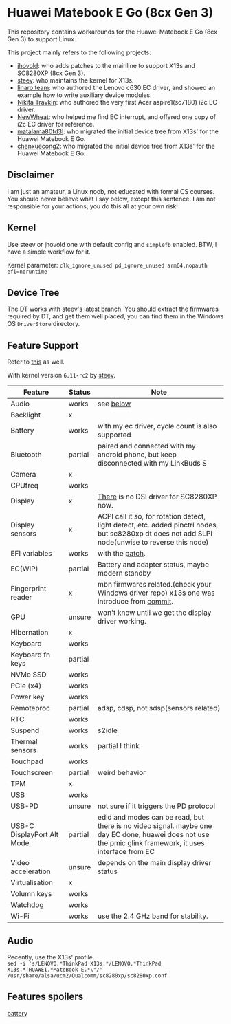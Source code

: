 # Huawei Matebook E Go (8cx Gen 3)

This repository contains workarounds for the Huawei Matebook E Go (8cx Gen 3) to support Linux.

This project mainly refers to the following projects:
* [jhovold](https://github.com/jhovold/linux): who adds patches to the mainline to support X13s and SC8280XP (8cx Gen 3).
* [steev](https://github.com/steev/linux): who maintains the kernel for X13s.
* [linaro team](https://patchwork.kernel.org/project/linux-pm/cover/20240614-yoga-ec-driver-v7-0-9f0b9b40ae76@linaro.org/): who authored the Lenovo c630 EC driver, and showed an example how to write auxiliary device modules.
* [Nikita Travkin](https://git.kernel.org/pub/scm/linux/kernel/git/torvalds/linux.git/tree/drivers/platform/arm64/acer-aspire1-ec.c): who authored the very first Acer aspire1(sc7180) i2c EC driver.
* [NewWheat](https://gitlab.com/New-Wheat/linux-for-huawei-matebook-e-2019): who helped me find EC interrupt, and offered one copy of i2c EC driver for reference.
* [matalama80td3l](https://github.com/matalama80td3l/matebook-e-go-boot-works): who migrated the initial device tree from X13s' for the Huawei Matebook E Go.
* [chenxuecong2](https://github.com/chenxuecong2/linux-huawei-matebook-e-go): who migrated the initial device tree from X13s' for the Huawei Matebook E Go.

## Disclaimer
I am just an amateur, a Linux noob, not educated with formal CS courses. You should never believe what I say below, except this sentence. I am not responsible for your actions; you do this all at your own risk!

## Kernel
Use steev or jhovold one with default config and `simplefb` enabled. BTW, I have a simple workflow for it.

Kernel parameter: `clk_ignore_unused pd_ignore_unused arm64.nopauth efi=noruntime`

## Device Tree
The DT works with steev's latest branch. You should extract the firmwares required by DT, and get them well placed, you can find them in the Windows OS `DriverStore` directory.

## Feature Support

Refer to [this](https://github.com/jhovold/linux/wiki/X13s) as well.

With kernel version `6.11-rc2` by [steev](https://github.com/steev/linux/).

| Feature | Status | Note |
| ------- | ------ | ---- |
| Audio  | works | see [below](#audio) |
| Backlight | x |  |
| Battery | works | with my ec driver, cycle count is also supported |
| Bluetooth | partial | paired and connected with my android phone, but keep disconnected with my LinkBuds S |
| Camera | x | |
| CPUfreq | works | |
| Display | x | [There](https://linaro.github.io/msm/soc/sc8280xp) is no DSI driver for SC8280XP now. |
| Display sensors | x | ACPI call it so, for rotation detect, light detect, etc. added pinctrl nodes, but sc8280xp dt does not add SLPI node(unwise to reverse this node) |
| EFI variables | works | with the [patch](./0001_enable_qseecom.patch). |
| EC(WIP) | partial | Battery and adapter status, maybe modern standby |
| Fingerprint reader | x | mbn firmwares related.(check your Windows driver repo) x13s one was introduce from [commit](https://github.com/torvalds/linux/commit/d280fe309b88b337a9b26f96b7a9d9aa6d6c3a0f). |
| GPU | unsure | won't know until we get the display driver working. |
| Hibernation | x | |
| Keyboard | works | |
| Keyboard fn keys | partial | |
| NVMe SSD | works | |
| PCIe (x4) | works | |
| Power key | works | |
| Remoteproc | partial | adsp, cdsp, not sdsp(sensors related) |
| RTC | works | |
| Suspend | works | s2idle |
| Thermal sensors | works | partial I think |
| Touchpad | works | |
| Touchscreen | partial | weird behavior |
| TPM | x | |
| USB | works | |
| USB-PD | unsure | not sure if it triggers the PD protocol |
| USB-C DisplayPort Alt Mode | partial | edid and modes can be read, but there is no video signal. maybe one day EC done, huawei does not use the pmic glink framework, it uses interface from EC |
| Video acceleration | unsure | depends on the main display driver status |
| Virtualisation | x | |
| Volumn keys | works | |
| Watchdog | works | |
| Wi-Fi | works | use the 2.4 GHz band for stability. |

## Audio
Recently, use the X13s' profile. \
`sed -i 's/LENOVO.*ThinkPad X13s.*/LENOVO.*ThinkPad X13s.*|HUAWEI.*MateBook E.*\"/' /usr/share/alsa/ucm2/Qualcomm/sc8280xp/sc8280xp.conf`

## Features spoilers
[battery](battery_features.png)
